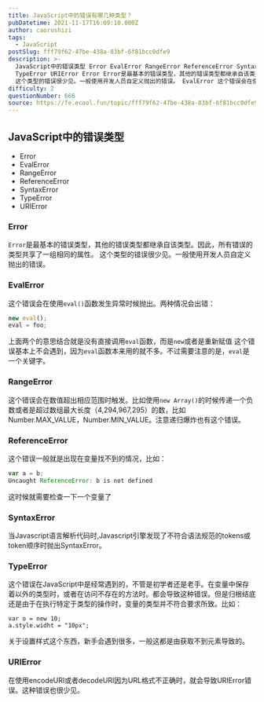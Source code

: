 ```yaml
---
title: JavaScript中的错误有哪几种类型？
pubDatetime: 2021-11-17T16:09:10.000Z
author: caorushizi
tags:
  - JavaScript
postSlug: fff79f62-47be-438a-83bf-6f81bcc0dfe9
description: >-
  JavaScript中的错误类型 Error EvalError RangeError ReferenceError SyntaxError
  TypeError URIError Error Error是最基本的错误类型，其他的错误类型都继承自该类型。因此，所有错误的类型共享了一组相同的属性。
  这个类型的错误很少见。一般使用开发人员自定义抛出的错误。 EvalError 这个错误会在使用eval(
difficulty: 2
questionNumber: 666
source: https://fe.ecool.fun/topic/fff79f62-47be-438a-83bf-6f81bcc0dfe9
---
```


## JavaScript中的错误类型

- Error
- EvalError
- RangeError
- ReferenceError
- SyntaxError
- TypeError
- URIError

### Error

`Error`是最基本的错误类型，其他的错误类型都继承自该类型。因此，所有错误的类型共享了一组相同的属性。 这个类型的错误很少见。一般使用开发人员自定义抛出的错误。

### EvalError

这个错误会在使用`eval()`函数发生异常时候抛出。两种情况会出错：

```js
new eval();
eval = foo;
```

上面两个的意思结合就是没有直接调用`eval`函数，而是`new`或者是重新赋值
这个错误基本上不会遇到，因为`eval`函数本来用的就不多。不过需要注意的是，`eval`是一个关键字。

### RangeError

这个错误会在数值超出相应范围时触发。比如使用`new Array()`的时候传递一个负数或者是超过数组最大长度（4,294,967,295）的数，比如Number.MAX_VALUE，Number.MIN_VALUE。注意递归爆炸也有这个错误。

### ReferenceError

这个错误一般就是出现在变量找不到的情况，比如：

```js
var a = b;
Uncaught ReferenceError: b is not defined
```

这时候就需要检查一下一个变量了

### SyntaxError

当Javascript语言解析代码时,Javascript引擎发现了不符合语法规范的tokens或token顺序时抛出SyntaxError。

### TypeError

这个错误在JavaScript中是经常遇到的，不管是初学者还是老手。在变量中保存着以外的类型时，或者在访问不存在的方法时。都会导致这种错误。但是归根结底还是由于在执行特定于类型的操作时，变量的类型并不符合要求所致。比如：

```
var o = new 10;
a.style.widht = "10px";
```

关于设置样式这个东西，新手会遇到很多，一般这都是由获取不到元素导致的。

### URIError

在使用encodeURI或者decodeURI因为URL格式不正确时，就会导致URIError错误。这种错误也很少见。
